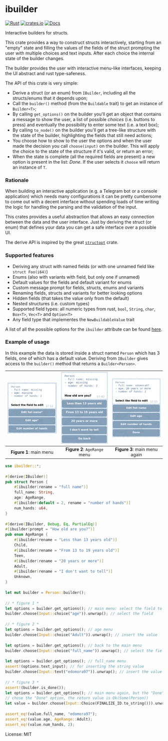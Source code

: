 # ibuilder

[![Rust](https://github.com/edomora97/ibuilder/workflows/Rust/badge.svg?branch=master)](https://github.com/edomora97/ibuilder/actions?query=workflow%3ARust)
[![crates.io](https://img.shields.io/crates/v/ibuilder.svg)](https://crates.io/crates/ibuilder)
[![Docs](https://docs.rs/ibuilder/badge.svg)](https://docs.rs/ibuilder)

Interactive builders for structs.

This crate provides a way to construct structs interactively, starting from an "empty" state
and filling the values of the fields of the struct prompting the user with multiple choices
and text inputs. After each choice the internal state of the builder changes.

The builder provides the user with interactive menu-like interfaces, keeping the UI abstract
and rust type-safeness.

The API of this crate is very simple:
- Derive a struct (or an enum) from `IBuilder`, including all the structs/enums that it depends
  upon;
- Call the `builder()` method (from the `Buildable` trait) to get an instance of `Builder<T>`;
- By calling `get_options()` on the builder you'll get an object that contains a message to show
  the user, a list of possible _choices_ (i.e. buttons to press) and eventually the possibility
  to enter some text (i.e. a text box);
- By calling `to_node()` on the builder you'll get a tree-like structure with the state of the
  builder, highlighting the fields that still need actions;
- You choose how to show to the user the options and when the user made the decision you call
  `choose(input)` on the builder. This will apply the choice to the state of the structure if
  it's valid, or return an error;
- When the state is complete (all the required fields are present) a new option is present in
  the list: _Done_. If the user selects it `choose` will return an instance of `T`.

### Rationale
When building an interactive application (e.g. a Telegram bot or a console application) which
needs many configurations it can be pretty cumbersome to come out with a decent interface
without spending loads of time writing the logic for handling the parsing and the validation of
the input.

This crates provides a useful abstraction that allows an easy connection between the data and
the user interface. Just by deriving the struct (or enum) that defines your data you can get a
safe interface over a possible UI.

The derive API is inspired by the great [`structopt`](https://docs.rs/structopt) crate.

### Supported features
- Deriving any struct with named fields (or with one unnamed field like `struct Foo(i64)`)
- Enums (also with variants with field, but only one if unnamed)
- Default values for the fields and default variant for enums
- Custom message prompt for fields, structs, enums and variants
- Renaming fields, structs and variants for better looking options
- Hidden fields (that takes the value only from the default)
- Nested structures (i.e. custom types)
- Supported field types: all numeric types from rust, `bool`, `String`, `char`, `Box<T>`,
  `Vec<T>` and `Option<T>`
- Any field type that implementes the `NewBuildableValue` trait

A list of all the possible options for the `ibuilder` attribute can be found [here](https://docs.rs/ibuilder/*/ibuilder/derive.IBuilder.html).

### Example of usage

In this example the data is stored inside a struct named `Person` which has 3 fields, one of
which has a default value. Deriving from `IBuilder` gives access to the `builder()` method that
returns a `Builder<Person>`.

![Figure 1](https://raw.githubusercontent.com/edomora97/ibuilder/8a4ad5d26fb508b8488b26c63fc9e5c80d51467c/docs/example1.png) |  ![Figure 2](https://raw.githubusercontent.com/edomora97/ibuilder/8a4ad5d26fb508b8488b26c63fc9e5c80d51467c/docs/example2.png) | ![Figure 3](https://raw.githubusercontent.com/edomora97/ibuilder/8a4ad5d26fb508b8488b26c63fc9e5c80d51467c/docs/example3.png)
:-------------------------:|:-------------------------:|:-------------------------:
**Figure 1**: main menu    |  **Figure 2**: `AgeRange` menu | **Figure 3**: main menu again

```rust
use ibuilder::*;

#[derive(IBuilder)]
pub struct Person {
    #[ibuilder(rename = "full name")]
    full_name: String,
    age: AgeRange,
    #[ibuilder(default = 2, rename = "number of hands")]
    num_hands: u64,
}

#[derive(IBuilder, Debug, Eq, PartialEq)]
#[ibuilder(prompt = "How old are you?")]
pub enum AgeRange {
    #[ibuilder(rename = "Less than 13 years old")]
    Child,
    #[ibuilder(rename = "From 13 to 19 years old")]
    Teen,
    #[ibuilder(rename = "20 years or more")]
    Adult,
    #[ibuilder(rename = "I don't want to tell")]
    Unknown,
}

let mut builder = Person::builder();

// * figure 1 *
let options = builder.get_options(); // main menu: select the field to edit
builder.choose(Input::choice("age")).unwrap(); // select the field

// * figure 2 *
let options = builder.get_options(); // age menu
builder.choose(Input::choice("Adult")).unwrap(); // insert the value

let options = builder.get_options(); // back to the main menu
builder.choose(Input::choice("full_name")).unwrap(); // select the field

let options = builder.get_options(); // full_name menu
assert!(options.text_input); // for inserting the string value
builder.choose(Input::text("edomora97")).unwrap(); // insert the value

// * figure 3 *
assert!(builder.is_done());
let options = builder.get_options(); // main menu again, but the "Done" option is available
// chose the "Done" option, the return value is Ok(Some(Person))
let value = builder.choose(Input::Choice(FINALIZE_ID.to_string())).unwrap().unwrap();

assert_eq!(value.full_name, "edomora97");
assert_eq!(value.age, AgeRange::Adult);
assert_eq!(value.num_hands, 2);
```

License: MIT
